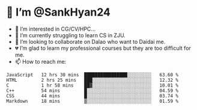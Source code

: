 # 👋 I’m @SankHyan24

- 👀 I’m interested in CG/CV/HPC...
- 🌱 I’m currently struggling to learn CS in ZJU.
- 💞️ I’m looking to collaborate on Dalao who want to Daidai me.
- 💔 I’m glad to learn my professional courses but they are too difficult for me.
- 📫 How to reach me:


<!---
SankHyan24/SankHyan24 is a ✨ special ✨ repository because its `README.md` (this file) appears on your GitHub profile.
You can click the Preview link to take a look at your changes.
--->
<!--START_SECTION:waka-->

```text
JavaScript   12 hrs 30 mins  ████████████████░░░░░░░░░   63.60 %
HTML         2 hrs 25 mins   ███░░░░░░░░░░░░░░░░░░░░░░   12.32 %
C            1 hr 58 mins    ██▓░░░░░░░░░░░░░░░░░░░░░░   10.01 %
C++          54 mins         █░░░░░░░░░░░░░░░░░░░░░░░░   04.59 %
CSS          44 mins         █░░░░░░░░░░░░░░░░░░░░░░░░   03.74 %
Markdown     18 mins         ▒░░░░░░░░░░░░░░░░░░░░░░░░   01.59 %
```

<!--END_SECTION:waka-->
